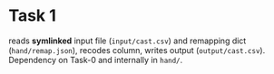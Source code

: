 # Task 1

reads **symlinked** input file (`input/cast.csv`) and remapping dict (`hand/remap.json`), recodes column, writes output (`output/cast.csv`). Dependency on Task-0 and internally in `hand/`.


<!-- done -->
